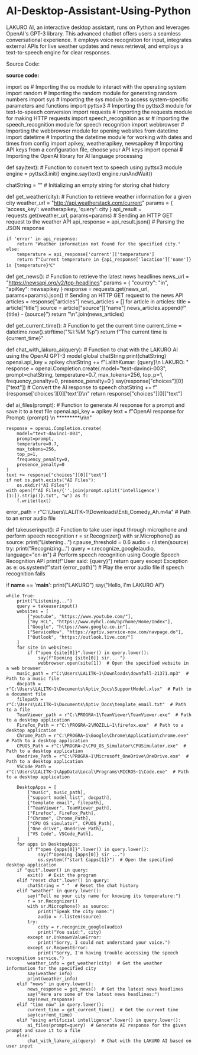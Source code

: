 # AI-Desktop-Assistant-Using-Python
LAKURO AI, an interactive desktop assistant, runs on Python and leverages OpenAI's GPT-3 library. This advanced chatbot offers users a seamless conversational experience. It employs voice recognition for input, integrates external APIs for live weather updates and news retrieval, and employs a text-to-speech engine for clear responses.


Source Code:

**source code:**

import os  # Importing the os module to interact with the operating system
import random  # Importing the random module for generating random numbers
import sys  # Importing the sys module to access system-specific parameters and functions
import pyttsx3  # Importing the pyttsx3 module for text-to-speech conversion
import requests  # Importing the requests module for making HTTP requests
import speech_recognition as sr  # Importing the speech_recognition module for speech recognition
import webbrowser  # Importing the webbrowser module for opening websites
from datetime import datetime  # Importing the datetime module for working with dates and times
from config import apikey, weatherapikey, newsapikey  # Importing API keys from a configuration file, choose your API keys 
import openai  # Importing the OpenAI library for AI language processing

def say(text):
    # Function to convert text to speech using pyttsx3 module
    engine = pyttsx3.init()
    engine.say(text)
    engine.runAndWait()

chatString = ""  # Initializing an empty string for storing chat history

def get_weather(city):
    # Function to retrieve weather information for a given city
    weather_url = "http://api.weatherstack.com/current"
    params = {
        'access_key': weatherapikey,
        'query': city
    }
    api_result = requests.get(weather_url, params=params)  # Sending an HTTP GET request to the weather API
    api_response = api_result.json()  # Parsing the JSON response

    if 'error' in api_response:
        return "Weather information not found for the specified city."
    else:
        temperature = api_response['current']['temperature']
        return f"Current temperature in {api_response['location']['name']} is {temperature}℃"

def get_news():
    # Function to retrieve the latest news headlines
    news_url = "https://newsapi.org/v2/top-headlines"
    params = {
        "country": "in",
        "apiKey": newsapikey
    }
    response = requests.get(news_url, params=params).json()  # Sending an HTTP GET request to the news API
    articles = response["articles"]
    news_articles = []
    for article in articles:
        title = article["title"]
        source = article["source"]["name"]
        news_articles.append(f"{title} - {source}")
    return "\n".join(news_articles)

def get_current_time():
    # Function to get the current time
    current_time = datetime.now().strftime("%I:%M %p")
    return f"The current time is {current_time}"

def chat_with_lakuro_ai(query):
    # Function to chat with the LAKURO AI using the OpenAI GPT-3 model
    global chatString
    print(chatString)
    openai.api_key = apikey
    chatString += f"LalithKumar: {query}\n LAKURO: "
    response = openai.Completion.create(
        model="text-davinci-003",
        prompt=chatString,
        temperature=0.7,
        max_tokens=256,
        top_p=1,
        frequency_penalty=0,
        presence_penalty=0
    )
    say(response["choices"][0]["text"])  # Convert the AI response to speech
    chatString += f"{response['choices'][0]['text']}\n"
    return response["choices"][0]["text"]

def ai_files(prompt):
    # Function to generate AI response for a prompt and save it to a text file
    openai.api_key = apikey
    text = f"OpenAI response for Prompt: {prompt} \n *********\n\n"

    response = openai.Completion.create(
        model="text-davinci-003",
        prompt=prompt,
        temperature=0.7,
        max_tokens=256,
        top_p=1,
        frequency_penalty=0,
        presence_penalty=0
    )
    text += response["choices"][0]["text"]
    if not os.path.exists("AI Files"):
        os.mkdir("AI Files")
    with open(f"AI Files/{''.join(prompt.split('intelligence')[1:]).strip()}.txt", "w") as f:
        f.write(text)

error_path = r"C:\Users\LALITK~1\Downloads\Enti_Comedy_Ah.m4a"  # Path to an error audio file

def takeuserinput():
    # Function to take user input through microphone and perform speech recognition
    r = sr.Recognizer()
    with sr.Microphone() as source:
        print("Listening...")
        r.pause_threshold = 0.6
        audio = r.listen(source)
    try:
        print("Recognizing...")
        query = r.recognize_google(audio, language="en-in")  # Perform speech recognition using Google Speech Recognition API
        print(f"User said: {query}")
        return query
    except Exception as e:
        os.system(f"start {error_path}")  # Play the error audio file if speech recognition fails

if __name__ == '__main__':
    print("LAKURO")
    say("Hello, I'm LAKURO AI")

    while True:
        print("Listening...")
        query = takeuserinput()
        websites = [
            ["youtube", "https://www.youtube.com/"],
            ["my HCL", "https://www.myhcl.com/bprhome/Home/Index"],
            ["Google", "https://www.google.co.in"],
            ["ServiceNow", "https://aptiv.service-now.com/navpage.do"],
            ["Outlook", "https://outlook.live.com/"]
        ]
        for site in websites:
            if f"open {site[0]}".lower() in query.lower():
                say(f"Opening {site[0]} sir... ")
                webbrowser.open(site[1])  # Open the specified website in a web browser
        music_path = r"C:\Users\LALITK~1\Downloads\downfall-21371.mp3"  # Path to a music file
        docpath = r"C:\Users\LALITK~1\Documents\Aptiv_Docs\SupportModel.xlsx"  # Path to a document file
        filepath = r"C:\Users\LALITK~1\Documents\Aptiv_Docs\template_email.txt"  # Path to a file
        TeamViewer_path = r"C:\PROGRA~1\TeamViewer\TeamViewer.exe"  # Path to a desktop application
        FireFox_Path = r"C:\PROGRA~2\MOZILL~1\firefox.exe"  # Path to a desktop application
        Chrome_Path = r"C:\PROGRA~1\Google\Chrome\Application\chrome.exe"  # Path to a desktop application
        CPUOS_Path = r"C:\PROGRA~2\CPU_OS_Simulator\CPUSimulator.exe"  # Path to a desktop application
        Onedrive_Path = r"C:\PROGRA~1\Microsoft_OneDrive\OneDrive.exe"  # Path to a desktop application
        VSCode_Path = r"C:\Users\LALITK~1\AppData\Local\Programs\MICROS~1\Code.exe"  # Path to a desktop application

        DesktopApps = [
            ["music", music_path],
            ["support model list", docpath],
            ["template email", filepath],
            ["TeamViewer", TeamViewer_path],
            ["Firefox", FireFox_Path],
            ["Chrome", Chrome_Path],
            ["CPU OS simulator", CPUOS_Path],
            ["One drive", Onedrive_Path],
            ["VS Code", VSCode_Path],
        ]
        for apps in DesktopApps:
            if f"open {apps[0]}".lower() in query.lower():
                say(f"Opening {apps[0]} sir ...")
                os.system(f"start {apps[1]}")  # Open the specified desktop application
        if "quit".lower() in query:
            exit()  # Exit the program
        elif "reset chat".lower() in query:
            chatString = " "  # Reset the chat history
        elif "weather" in query.lower():
            say("Tell me your city name for knowing its temperature:")
            r = sr.Recognizer()
            with sr.Microphone() as source:
                print("Speak the city name:")
                audio = r.listen(source)
            try:
                city = r.recognize_google(audio)
                print("You said:", city)
            except sr.UnknownValueError:
                print("Sorry, I could not understand your voice.")
            except sr.RequestError:
                print("Sorry, I'm having trouble accessing the speech recognition service.")
            weather_info = get_weather(city)  # Get the weather information for the specified city
            say(weather_info)
            print(weather_info)
        elif "news" in query.lower():
            news_response = get_news()  # Get the latest news headlines
            say("Here are some of the latest news headlines:")
            say(news_response)
        elif "time now" in query.lower():
            current_time = get_current_time()  # Get the current time
            say(current_time)
        elif "using artificial intelligence".lower() in query.lower():
            ai_files(prompt=query)  # Generate AI response for the given prompt and save it to a file
        else:
            chat_with_lakuro_ai(query)  # Chat with the LAKURO AI based on user input

